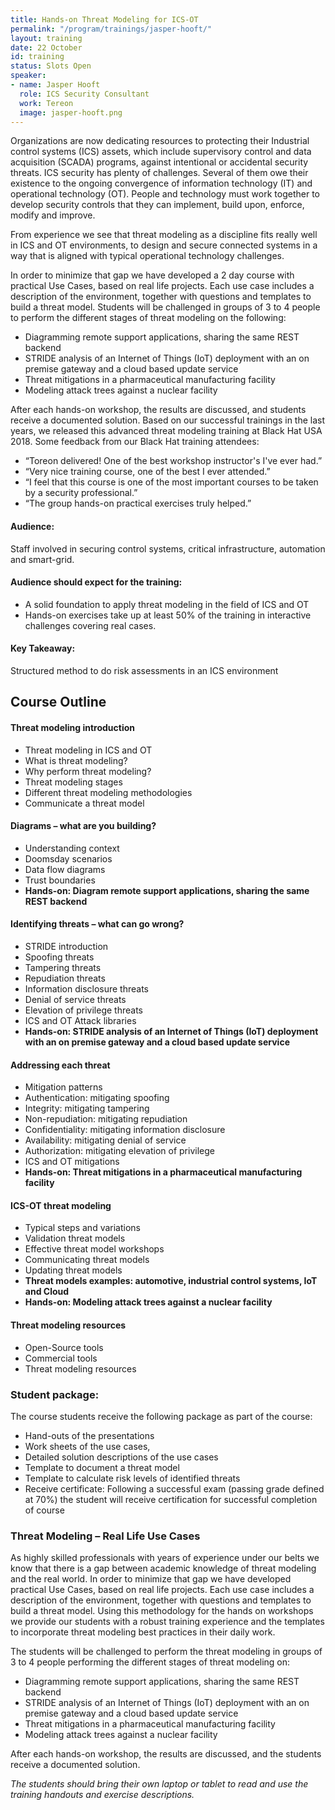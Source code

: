 ```yaml
---
title: Hands-on Threat Modeling for ICS-OT
permalink: "/program/trainings/jasper-hooft/"
layout: training
date: 22 October
id: training
status: Slots Open
speaker:
- name: Jasper Hooft
  role: ICS Security Consultant
  work: Tereon
  image: jasper-hooft.png
---
```


Organizations are now dedicating resources to protecting their Industrial control systems (ICS) assets, which include supervisory control and data acquisition (SCADA) programs, against intentional or accidental security threats. ICS security has plenty of challenges. Several of them owe their existence to the ongoing convergence of information technology (IT) and operational technology (OT). People and technology must work together to develop security controls that they can implement, build upon, enforce, modify and improve.

From experience we see that threat modeling as a discipline fits really well in ICS and OT environments, to design and secure connected systems in a way that is aligned with typical operational technology challenges.

In order to minimize that gap we have developed a 2 day course with practical Use Cases, based on real life projects. Each use case includes a description of the environment, together with questions and templates to build a threat model. Students will be challenged in groups of 3 to 4 people to perform the different stages of threat modeling on the following:
* Diagramming remote support applications, sharing the same REST backend
* STRIDE analysis of an Internet of Things (IoT) deployment with an on premise gateway and a cloud based update service
* Threat mitigations in a pharmaceutical manufacturing facility 
* Modeling attack trees against a nuclear facility 

After each hands-on workshop, the results are discussed, and students receive a documented solution. Based on our successful trainings in the last years, we released this advanced threat modeling training at Black Hat USA 2018. 
Some feedback from our Black Hat training attendees:
* “Toreon delivered! One of the best workshop instructor's I've ever had.”
* “Very nice training course, one of the best I ever attended.”
* “I feel that this course is one of the most important courses to be taken by a security professional.”
* “The group hands-on practical exercises truly helped.”

#### Audience:
Staff involved in securing control systems, critical infrastructure, automation and smart-grid.  

#### Audience should expect for the training:  
* A solid foundation to apply threat modeling in the field of ICS and OT
* Hands-on exercises take up at least 50% of the training in interactive challenges covering real cases.

#### Key Takeaway:
Structured method to do risk assessments in an ICS environment 


## Course Outline

#### Threat modeling introduction
* Threat modeling in ICS and OT
* What is threat modeling?
* Why perform threat modeling?
* Threat modeling stages
* Different threat modeling methodologies
* Communicate a threat model

#### Diagrams – what are you building?
* Understanding context
* Doomsday scenarios
* Data flow diagrams
* Trust boundaries
* **Hands-on: Diagram remote support applications, sharing the same REST backend**

#### Identifying threats – what can go wrong?
* STRIDE introduction
* Spoofing threats
* Tampering threats
* Repudiation threats
* Information disclosure threats
* Denial of service threats
* Elevation of privilege threats
* ICS and OT Attack libraries
* **Hands-on: STRIDE analysis of an Internet of Things (IoT) deployment with an on premise gateway and a cloud based update service**

#### Addressing each threat
* Mitigation patterns
* Authentication: mitigating spoofing
* Integrity: mitigating tampering
* Non-repudiation: mitigating repudiation
* Confidentiality: mitigating information disclosure
* Availability: mitigating denial of service
* Authorization: mitigating elevation of privilege
* ICS and OT mitigations
* **Hands-on: Threat mitigations in a pharmaceutical manufacturing facility**

#### ICS-OT threat modeling
* Typical steps and variations
* Validation threat models
* Effective threat model workshops
* Communicating threat models
* Updating threat models 
* **Threat models examples: automotive, industrial control systems, IoT and Cloud**
* **Hands-on: Modeling attack trees against a nuclear facility**

#### Threat modeling resources
* Open-Source tools
* Commercial tools
* Threat modeling resources

### Student package:
The course students receive the following package as part of the course:
* Hand-outs of the presentations
* Work sheets of the use cases,
* Detailed solution descriptions of the use cases
* Template to document a threat model
* Template to calculate risk levels of identified threats
* Receive certificate: Following a successful exam (passing grade defined at 70%) the student will receive certification for successful completion of course

### Threat Modeling – Real Life Use Cases
As highly skilled professionals with years of experience under our belts we know that there is a gap between academic knowledge of threat modeling and the real world. In order to minimize that gap we have developed practical Use Cases, based on real life projects. Each use case includes a description of the environment, together with questions and templates to build a threat model. Using this methodology for the hands on workshops we provide our students with a robust training experience and the templates to incorporate threat modeling best practices in their daily work.

The students will be challenged to perform the threat modeling in groups of 3 to 4 people performing the different stages of threat modeling on:
* Diagramming remote support applications, sharing the same REST backend
* STRIDE analysis of an Internet of Things (IoT) deployment with an on premise gateway and a cloud based update service
* Threat mitigations in a pharmaceutical manufacturing facility 
* Modeling attack trees against a nuclear facility 

After each hands-on workshop, the results are discussed, and the students receive a documented solution.

*The students should bring their own laptop or tablet to read and use the training handouts and exercise descriptions.*
